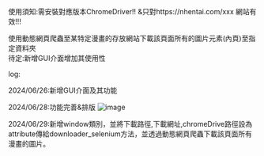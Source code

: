 使用須知:需安裝對應版本ChromeDriver!! &只對https://nhentai.com/xxx 網站有效!!!

使用動態網頁爬蟲至某特定漫畫的存放網站下載該頁面所有的圖片元素(內頁)至指定資料夾  
待定:新增GUI介面增加其使用性

log:

2024/06/26:新增GUI介面及其功能

2024/06/28:功能完善&排版
![image](https://github.com/aiko77777/python-manga_downloader/assets/139691979/430ffed4-9f32-4783-b87b-b193ec3c8e61)

2024/06/29:新增window類別，並將下載路徑,下載網址,chromeDrive路徑設為attribute傳給downloader_selenium方法，並透過動態網頁爬蟲下載該頁面所有漫畫的圖片。

